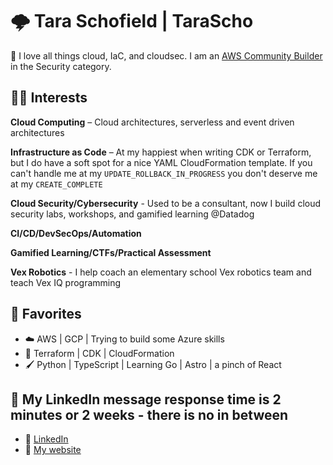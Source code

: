 # 🌩️ Tara Schofield | TaraScho  

👋 I love all things cloud, IaC, and cloudsec. I am an [AWS Community Builder](https://aws.amazon.com/developer/community/community-builders/) in the Security category. 

## 👩‍💻 Interests

**Cloud Computing** – Cloud architectures, serverless and event driven architectures

**Infrastructure as Code** – At my happiest when writing CDK or Terraform, but I do have a soft spot for a nice YAML CloudFormation template. If you can't handle me at my `UPDATE_ROLLBACK_IN_PROGRESS` you don't deserve me at my `CREATE_COMPLETE`

**Cloud Security/Cybersecurity** - Used to be a consultant, now I build cloud security labs, workshops, and gamified learning @Datadog

**CI/CD/DevSecOps/Automation** 

**Gamified Learning/CTFs/Practical Assessment** 

**Vex Robotics** - I help coach an elementary school Vex robotics team and teach Vex IQ programming

## 🔧 Favorites 

- ☁️ AWS | GCP | Trying to build some Azure skills  
- 📜 Terraform | CDK | CloudFormation
- 🖌️ Python | TypeScript | Learning Go | Astro | a pinch of React

## 💬 My LinkedIn message response time is 2 minutes or 2 weeks - there is no in between

- 💼 [LinkedIn](https://www.linkedin.com/in/tarascho/)
- 🌸 [My website](https://tara.cloud)

